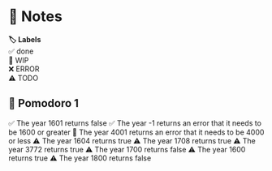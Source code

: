 # 📝 Notes

**🏷️ Labels**  
✅ done  
🚧 WIP  
❌ ERROR  
⚠ TODO

## 🍅 Pomodoro 1

✅ The year 1601 returns false
✅ The year -1 returns an error that it needs to be 1600 or greater
🚧 The year 4001 returns an error that it needs to be 4000 or less
⚠ The year 1604 returns true
⚠ The year 1708 returns true
⚠ The year 3772 returns true
⚠ The year 1700 returns false
⚠ The year 1600 returns true
⚠ The year 1800 returns false
